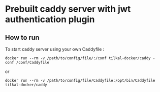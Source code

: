 # Prebuilt caddy server with jwt authentication plugin

## How to run

To start caddy server using your own Caddyfile :

`docker run --rm -v /path/to/config/file/:/conf tilkal-docker/caddy -conf /conf/Caddyfile`

or 

`docker run --rm -v /path/to/config/file/Caddyfile:/opt/bin/Caddyfile tilkal-docker/caddy`